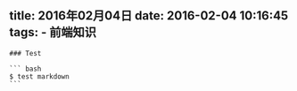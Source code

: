 title: 2016年02月04日
date: 2016-02-04 10:16:45
tags:
	- 前端知识
---
	### Test

	``` bash
	$ test markdown
	```